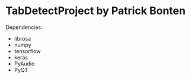 # TabDetectProject by Patrick Bonten

Dependencies:
- librosa
- numpy
- tensorflow
- keras
- PyAudio
- PyQT
